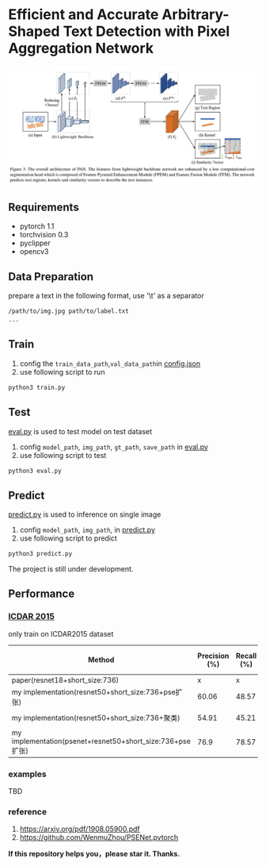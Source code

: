 # Efficient and Accurate Arbitrary-Shaped Text Detection with Pixel Aggregation Network

![](imgs/paper/PAN.jpg)

## Requirements
* pytorch 1.1
* torchvision 0.3
* pyclipper
* opencv3


## Data Preparation

prepare a text in the following format, use '\t' as a separator
```bash
/path/to/img.jpg path/to/label.txt
...
```

## Train
1. config the `train_data_path`,`val_data_path`in [config.json](config.json)
2. use following script to run
```sh
python3 train.py
```

## Test

[eval.py](eval.py) is used to test model on test dataset

1. config `model_path`, `img_path`, `gt_path`, `save_path` in [eval.py](eval.py)
2. use following script to test
```sh
python3 eval.py
```

## Predict 
[predict.py](predict.py) is used to inference on single image

1. config `model_path`, `img_path`, in [predict.py](predict.py)
2. use following script to predict
```sh
python3 predict.py
```

The project is still under development.

<h2 id="Performance">Performance</h2>

### [ICDAR 2015](http://rrc.cvc.uab.es/?ch=4)
only train on ICDAR2015 dataset 

| Method                   | Precision (%) | Recall (%) | F-measure (%) | FPS |
|--------------------------|---------------|------------|---------------|-----|
| paper(resnet18+short_size:736)  | x | x | 80.4 | 26.1 |
| my implementation(resnet50+short_size:736+pse扩张)  | 60.06 | 48.57 | 53.71 | 12.18 (P100)|
| my implementation(resnet50+short_size:736+聚类)  | 54.91 | 45.21 | 49.59 | 1.44 (P100)|
| my implementation(psenet+resnet50+short_size:736+pse扩张)  | 76.9 | 78.57 | 77.73 | 8.79 (P100)|

### examples
TBD

### reference
1. https://arxiv.org/pdf/1908.05900.pdf
2. https://github.com/WenmuZhou/PSENet.pytorch

**If this repository helps you，please star it. Thanks.**